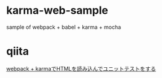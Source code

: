 # karma-web-sample
sample of webpack + babel + karma + mocha

# qiita
[webpack + karmaでHTMLを読み込んでユニットテストをする](http://qiita.com/YoshiyukiKato/items/6f33719b4f18dab472c7)
